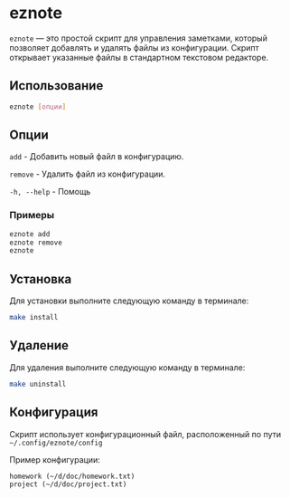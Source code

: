 # eznote
`eznote` — это простой скрипт для управления заметками, который позволяет добавлять и удалять файлы из конфигурации. Скрипт открывает указанные файлы в стандартном текстовом редакторе.

## Использование

```bash
eznote [опции]
```

## Опции

`add` - Добавить новый файл в конфигурацию.

`remove` - Удалить файл из конфигурации.

`-h, --help` - Помощь

### Примеры

```bash
eznote add
eznote remove
eznote
```

## Установка

Для установки выполните следующую команду в терминале:

```bash
make install
```

## Удаление

Для удаления выполните следующую команду в терминале:

```bash
make uninstall
```
## Конфигурация
Скрипт использует конфигурационный файл, расположенный по пути `~/.config/eznote/config` 

Пример конфигурации:

```
homework (~/d/doc/homework.txt)
project (~/d/doc/project.txt)
```
